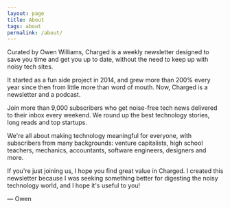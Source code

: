 ```yaml
---
layout: page
title: About
tags: about
permalink: /about/
---
```


Curated by Owen Williams, Charged is a weekly newsletter designed to save you time and get you up to date, without the need to keep up with noisy tech sites. 

It started as a fun side project in 2014, and grew more than 200% every year since then from little more than word of mouth. Now, Charged is a newsletter and a podcast.

Join more than 9,000 subscribers who get noise-free tech news delivered to their inbox every weekend. We round up the best technology stories, long reads and top startups.

We're all about making technology meaningful for everyone, with subscribers from many backgrounds: venture capitalists, high school teachers, mechanics, accountants, software engineers, designers and more.

If you're just joining us, I hope you find great value in Charged. I created this newsletter because I was seeking something better for digesting the noisy technology world, and I hope it's useful to you!

— Owen
